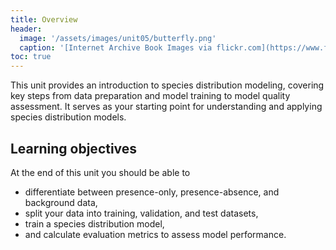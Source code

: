 ```yaml
---
title: Overview
header:
  image: '/assets/images/unit05/butterfly.png'
  caption: '[Internet Archive Book Images via flickr.com](https://www.flickr.com/photos/internetarchivebookimages/page7) [public domain](https://creativecommons.org/publicdomain/zero/1.0/){:target="_blank"}'
toc: true
---
```


This unit provides an introduction to species distribution modeling, covering key steps from data preparation and model training to model quality assessment. It serves as your starting point for understanding and applying species distribution models.


## Learning objectives

At the end of this unit you should be able to

* differentiate between presence-only, presence-absence, and background data,
* split your data into training, validation, and test datasets,
* train a species distribution model,
* and calculate evaluation metrics to assess model performance.

